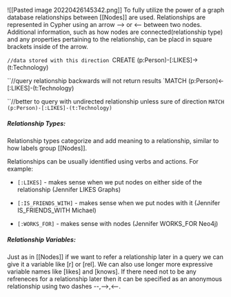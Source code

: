 ![[Pasted image 20220426145342.png]]
To fully utilize the power of a graph database relationships between [[Nodes]] are used. Relationships are represented in Cypher using an arrow --> or <-- between two nodes. Additional information, such as how nodes are connected(relationship type) and any properties pertaining to the relationship, can be placd in square brackets inside of the arrow.

`//data stored with this direction
`CREATE (p:Person)-[:LIKES]->(t:Technology)

``//query relationship backwards will not return results
`MATCH (p:Person)<-[:LIKES]-(t:Technology)

``//better to query with undirected relationship unless sure of direction
`MATCH (p:Person)-[:LIKES]-(t:Technology)`

##### Relationship Types:
Relationship types categorize and add meaning to a relationship, similar to how labels group [[Nodes]].

Relationships can be usually identified using verbs and actions.
For example:
-   `[:LIKES]` - makes sense when we put nodes on either side of the relationship (Jennifer LIKES Graphs)
    
-   `[:IS_FRIENDS_WITH]` - makes sense when we put nodes with it (Jennifer IS_FRIENDS_WITH Michael)
    
-   `[:WORKS_FOR]` - makes sense with nodes (Jennifer WORKS_FOR Neo4j)

##### Relationship Variables:
Just as in [[Nodes]] if we want to refer a relationship later in a query we can give it a variable like [r] or [rel]. We can also use longer more expressive variable names like [likes] and [knows]. If there need not to be any refreneces for a relationship later then it can be specified as an anonymous relationship using two dashes --,-->,<--.
